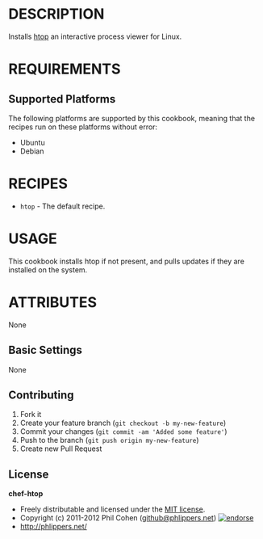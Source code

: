 # DESCRIPTION

Installs [htop](http://htop.sourceforge.net/) an interactive process viewer for Linux.


# REQUIREMENTS

## Supported Platforms

The following platforms are supported by this cookbook, meaning that the recipes run on these platforms without error:

* Ubuntu
* Debian

# RECIPES

* `htop` - The default recipe.

# USAGE

This cookbook installs htop if not present, and pulls updates if they are installed on the system.

# ATTRIBUTES

None


## Basic Settings

None


## Contributing

1. Fork it
2. Create your feature branch (`git checkout -b my-new-feature`)
3. Commit your changes (`git commit -am 'Added some feature'`)
4. Push to the branch (`git push origin my-new-feature`)
5. Create new Pull Request


## License

**chef-htop**

* Freely distributable and licensed under the [MIT license](http://phlipper.mit-license.org/2011-2012/license.html).
* Copyright (c) 2011-2012 Phil Cohen (github@phlippers.net) [![endorse](http://api.coderwall.com/phlipper/endorsecount.png)](http://coderwall.com/phlipper)
* http://phlippers.net/

